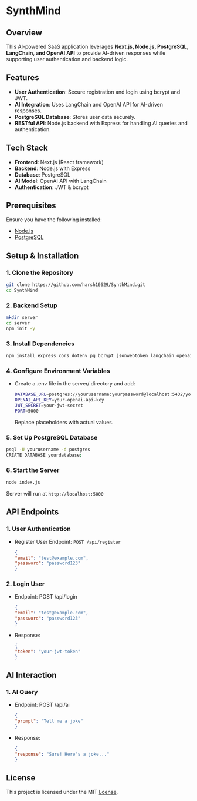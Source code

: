 # SynthMind

## Overview
This AI-powered SaaS application leverages **Next.js, Node.js, PostgreSQL, LangChain, and OpenAI API** to provide AI-driven responses while supporting user authentication and backend logic.

## Features
- **User Authentication**: Secure registration and login using bcrypt and JWT.
- **AI Integration**: Uses LangChain and OpenAI API for AI-driven responses.
- **PostgreSQL Database**: Stores user data securely.
- **RESTful API**: Node.js backend with Express for handling AI queries and authentication.

## Tech Stack
- **Frontend**: Next.js (React framework)
- **Backend**: Node.js with Express
- **Database**: PostgreSQL
- **AI Model**: OpenAI API with LangChain
- **Authentication**: JWT & bcrypt

## Prerequisites
Ensure you have the following installed:
- [Node.js](https://nodejs.org/)
- [PostgreSQL](https://www.postgresql.org/download/)

## Setup & Installation

### 1. Clone the Repository
```sh
git clone https://github.com/harsh16629/SynthMind.git
cd SynthMind
```
### 2. Backend Setup
``` sh
mkdir server
cd server
npm init -y
```
### 3. Install Dependencies
``` sh
npm install express cors dotenv pg bcrypt jsonwebtoken langchain openai
```
### 4. Configure Environment Variables
- Create a .env file in the server/ directory and add:
  ``` sh
  DATABASE_URL=postgres://yourusername:yourpassword@localhost:5432/yourdatabase
  OPENAI_API_KEY=your-openai-api-key
  JWT_SECRET=your-jwt-secret
  PORT=5000
  ```
  Replace placeholders with actual values.
### 5. Set Up PostgreSQL Database
``` sh
psql -U yourusername -d postgres
CREATE DATABASE yourdatabase;
```
### 6. Start the Server
``` sh
node index.js
```
Server will run at ```http://localhost:5000```

## API Endpoints
### 1. User Authentication
- Register User
  Endpoint: ```POST /api/register```
  ```json
  {
  "email": "test@example.com",
  "password": "password123"
  }
  ```
### 2. Login User
- Endpoint: POST /api/login
  ```json
  {
  "email": "test@example.com",
  "password": "password123"
  }
  ```
- Response:
  ```json
  {
  "token": "your-jwt-token"
  }
  ```
## AI Interaction
### 1. AI Query
- Endpoint: POST /api/ai
  ```json
  {
  "prompt": "Tell me a joke"
  }
  ```
- Response:
  ```json
  {
  "response": "Sure! Here's a joke..."
  }
  ```

## License
This project is licensed under the MIT [Lcense](License).
